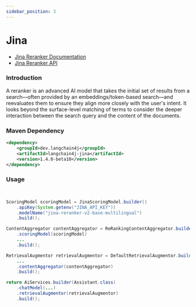 ```yaml
---
sidebar_position: 3
---
```


# Jina

- [Jina Reranker Documentation](https://jina.ai/reranker)
- [Jina Reranker API](https://api.jina.ai/redoc#tag/rerank)


### Introduction

A reranker is an advanced AI model that takes the initial set of results from a search—often provided by an embeddings/token-based search—and reevaluates them to ensure they align more closely with the user's intent. 
It looks beyond the surface-level matching of terms to consider the deeper interaction between the search query and the content of the documents.


### Maven Dependency

```xml
<dependency>
    <groupId>dev.langchain4j</groupId>
    <artifactId>langchain4j-jina</artifactId>
    <version>1.4.0-beta10</version>
</dependency>
```

### Usage

```java


ScoringModel scoringModel = JinaScoringModel.builder()
    .apiKey(System.getenv("JINA_API_KEY"))
    .modelName("jina-reranker-v2-base-multilingual")
    .build();

ContentAggregator contentAggregator = ReRankingContentAggregator.builder()
    .scoringModel(scoringModel)
    ... 
    .build();

RetrievalAugmentor retrievalAugmentor = DefaultRetrievalAugmentor.builder()
    ...
    .contentAggregator(contentAggregator)
    .build();

return AiServices.builder(Assistant.class)
    .chatModel(...)
    .retrievalAugmentor(retrievalAugmentor)
    .build();
```
